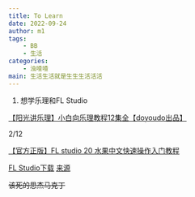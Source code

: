```yaml
---
title: To Learn 
date: 2022-09-24
author: m1
tags:
    - BB
    - 生活
categories:
    - 浊喳喳
main: 生活生活就是生生生活活活
---
```


1. 想学乐理和FL Studio

[【阳光讲乐理】小白向乐理教程12集全【doyoudo出品】](https://www.bilibili.com/video/BV1ms411q714)

2/12

[【官方正版】FL studio 20 水果中文快速操作入门教程](https://www.bilibili.com/video/BV1d441187Kq/)

[FL Studio下载](https://usersdrive.com/ww9z10yygexu.html) [来源](https://appnee.com/fl-studio/)

~~该死的思杰马克丁~~